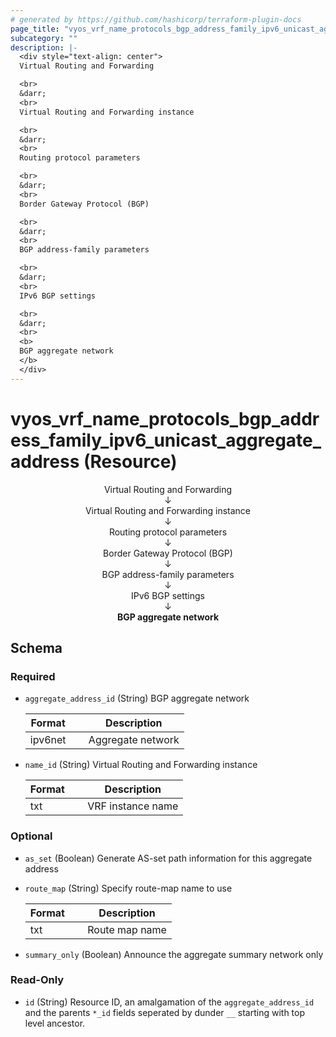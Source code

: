 ```yaml
---
# generated by https://github.com/hashicorp/terraform-plugin-docs
page_title: "vyos_vrf_name_protocols_bgp_address_family_ipv6_unicast_aggregate_address Resource - vyos"
subcategory: ""
description: |-
  <div style="text-align: center">
  Virtual Routing and Forwarding

  <br>
  &darr;
  <br>
  Virtual Routing and Forwarding instance

  <br>
  &darr;
  <br>
  Routing protocol parameters

  <br>
  &darr;
  <br>
  Border Gateway Protocol (BGP)

  <br>
  &darr;
  <br>
  BGP address-family parameters

  <br>
  &darr;
  <br>
  IPv6 BGP settings

  <br>
  &darr;
  <br>
  <b>
  BGP aggregate network
  </b>
  </div>
---
```


# vyos_vrf_name_protocols_bgp_address_family_ipv6_unicast_aggregate_address (Resource)

<div style="text-align: center">
Virtual Routing and Forwarding

<br>
&darr;
<br>
Virtual Routing and Forwarding instance

<br>
&darr;
<br>
Routing protocol parameters

<br>
&darr;
<br>
Border Gateway Protocol (BGP)

<br>
&darr;
<br>
BGP address-family parameters

<br>
&darr;
<br>
IPv6 BGP settings

<br>
&darr;
<br>
<b>
BGP aggregate network
</b>
</div>



<!-- schema generated by tfplugindocs -->
## Schema

### Required

- `aggregate_address_id` (String) BGP aggregate network

    |  Format &emsp; | Description  |
    |----------|---------------|
    |  ipv6net  &emsp; |  Aggregate network  |
- `name_id` (String) Virtual Routing and Forwarding instance

    |  Format &emsp; | Description  |
    |----------|---------------|
    |  txt  &emsp; |  VRF instance name  |

### Optional

- `as_set` (Boolean) Generate AS-set path information for this aggregate address
- `route_map` (String) Specify route-map name to use

    |  Format &emsp; | Description  |
    |----------|---------------|
    |  txt  &emsp; |  Route map name  |
- `summary_only` (Boolean) Announce the aggregate summary network only

### Read-Only

- `id` (String) Resource ID, an amalgamation of the `aggregate_address_id` and the parents `*_id` fields seperated by dunder `__` starting with top level ancestor.
